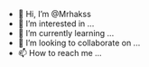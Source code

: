 - 👋 Hi, I’m @Mrhakss
- 👀 I’m interested in ...
- 🌱 I’m currently learning ...
- 💞️ I’m looking to collaborate on ...
- 📫 How to reach me ...

<!---
Mrhakss/Mrhakss is a ✨ special ✨ repository because its `README.md` (this file) appears on your GitHub profile.
You can click the Preview link to take a look at your changes.
--->
